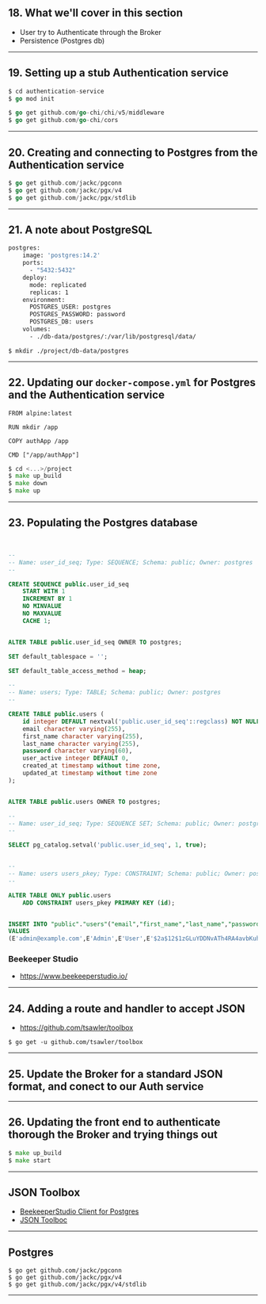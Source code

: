 ## 18. What we'll cover in this section
* User try to Authenticate through the Broker
* Persistence (Postgres db)
  
***

## 19. Setting up a stub Authentication service
```go
$ cd authentication-service
$ go mod init
```

```go
$ go get github.com/go-chi/chi/v5/middleware
$ go get github.com/go-chi/cors
```

***

## 20. Creating and connecting to Postgres from the Authentication service
```go
$ go get github.com/jackc/pgconn
$ go get github.com/jackc/pgx/v4
$ go get github.com/jackc/pgx/stdlib
```
***

## 21. A note about PostgreSQL
```dockerfile
postgres:
    image: 'postgres:14.2'
    ports:
      - "5432:5432"
    deploy:
      mode: replicated
      replicas: 1
    environment:
      POSTGRES_USER: postgres
      POSTGRES_PASSWORD: password
      POSTGRES_DB: users
    volumes:
      - ./db-data/postgres/:/var/lib/postgresql/data/
```

```
$ mkdir ./project/db-data/postgres
```
***

## 22. Updating our `docker-compose.yml` for Postgres and the Authentication service

```
FROM alpine:latest

RUN mkdir /app

COPY authApp /app

CMD ["/app/authApp"]
```

```go
$ cd <...>/project
$ make up_build
$ make down
$ make up
```

***

## 23. Populating the Postgres database
```sql


--
-- Name: user_id_seq; Type: SEQUENCE; Schema: public; Owner: postgres
--

CREATE SEQUENCE public.user_id_seq
    START WITH 1
    INCREMENT BY 1
    NO MINVALUE
    NO MAXVALUE
    CACHE 1;


ALTER TABLE public.user_id_seq OWNER TO postgres;

SET default_tablespace = '';

SET default_table_access_method = heap;

--
-- Name: users; Type: TABLE; Schema: public; Owner: postgres
--

CREATE TABLE public.users (
    id integer DEFAULT nextval('public.user_id_seq'::regclass) NOT NULL,
    email character varying(255),
    first_name character varying(255),
    last_name character varying(255),
    password character varying(60),
    user_active integer DEFAULT 0,
    created_at timestamp without time zone,
    updated_at timestamp without time zone
);


ALTER TABLE public.users OWNER TO postgres;

--
-- Name: user_id_seq; Type: SEQUENCE SET; Schema: public; Owner: postgres
--

SELECT pg_catalog.setval('public.user_id_seq', 1, true);


--
-- Name: users users_pkey; Type: CONSTRAINT; Schema: public; Owner: postgres
--

ALTER TABLE ONLY public.users
    ADD CONSTRAINT users_pkey PRIMARY KEY (id);


INSERT INTO "public"."users"("email","first_name","last_name","password","user_active","created_at","updated_at")
VALUES
(E'admin@example.com',E'Admin',E'User',E'$2a$12$1zGLuYDDNvATh4RA4avbKuheAMpb1svexSzrQm7up.bnpwQHs0jNe',1,E'2022-03-14 00:00:00',E'2022-03-14 00:00:00');
```

### Beekeeper Studio
* https://www.beekeeperstudio.io/
 
***

## 24. Adding a route and handler to accept JSON
* https://github.com/tsawler/toolbox
```
$ go get -u github.com/tsawler/toolbox
```

***

## 25. Update the Broker for a standard JSON format, and conect to our Auth service

***

## 26. Updating the front end to authenticate thorough the Broker and trying things out
```go
$ make up_build
$ make start
```

***

## JSON Toolbox
* [BeekeeperStudio Client for Postgres](https://www.beekeeperstudio.io/)
* [JSON Toolboc](https://github.com/tsawler/toolbox)

***

## Postgres
```
$ go get github.com/jackc/pgconn
$ go get github.com/jackc/pgx/v4
$ go get github.com/jackc/pgx/v4/stdlib
```

***
